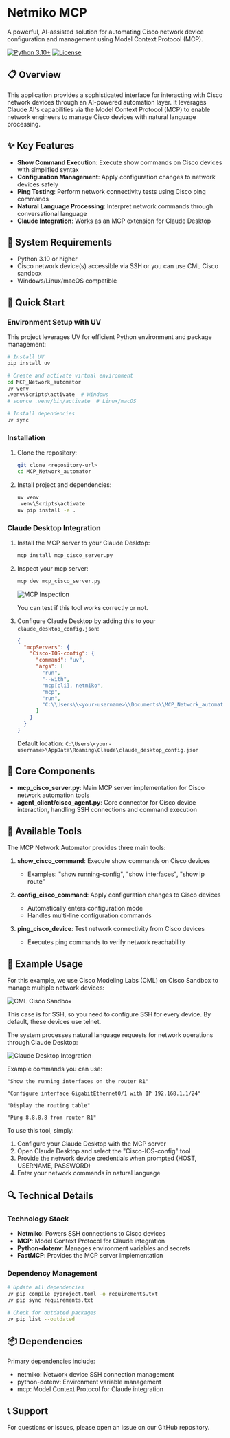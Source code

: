 # Netmiko MCP

A powerful, AI-assisted solution for automating Cisco network device configuration and management using Model Context Protocol (MCP).

[![Python 3.10+](https://img.shields.io/badge/python-3.10+-blue.svg)](https://www.python.org/downloads/)
[![License](https://img.shields.io/badge/license-MIT-green.svg)](LICENSE)

## 📋 Overview

This application provides a sophisticated interface for interacting with Cisco network devices through an AI-powered automation layer. It leverages Claude AI's capabilities via the Model Context Protocol (MCP) to enable network engineers to manage Cisco devices with natural language processing.

## ✨ Key Features

- **Show Command Execution**: Execute show commands on Cisco devices with simplified syntax
- **Configuration Management**: Apply configuration changes to network devices safely
- **Ping Testing**: Perform network connectivity tests using Cisco ping commands
- **Natural Language Processing**: Interpret network commands through conversational language
- **Claude Integration**: Works as an MCP extension for Claude Desktop

## 🔧 System Requirements

- Python 3.10 or higher
- Cisco network device(s) accessible via SSH or you can use CML Cisco sandbox
- Windows/Linux/macOS compatible

## 🚀 Quick Start

### Environment Setup with UV

This project leverages UV for efficient Python environment and package management:

```bash
# Install UV
pip install uv

# Create and activate virtual environment
cd MCP_Network_automator
uv venv
.venv\Scripts\activate  # Windows
# source .venv/bin/activate  # Linux/macOS

# Install dependencies
uv sync
```

### Installation

1. Clone the repository:
   ```bash
   git clone <repository-url>
   cd MCP_Network_automator
   ```

2. Install project and dependencies:
   ```bash
   uv venv
   .venv\Scripts\activate
   uv pip install -e .
   ```

### Claude Desktop Integration

1. Install the MCP server to your Claude Desktop:
   ```bash
   mcp install mcp_cisco_server.py
   ```

2. Inspect your mcp server:
   ```bash
   mcp dev mcp_cisco_server.py
   ```
   ![MCP Inspection](image/image.png)

   You can test if this tool works correctly or not.

3. Configure Claude Desktop by adding this to your `claude_desktop_config.json`:
   ```json
   {
     "mcpServers": {
       "Cisco-IOS-config": {
         "command": "uv",
         "args": [
           "run",
           "--with",
           "mcp[cli], netmiko",
           "mcp",
           "run",
           "C:\\Users\\<your-username>\\Documents\\MCP_Network_automator\\mcp_cisco_server.py" #Choose correct your path
         ]
       }
     }
   }
   ```
   Default location: `C:\Users\<your-username>\AppData\Roaming\Claude\claude_desktop_config.json`

## 🧰 Core Components

- **mcp_cisco_server.py**: Main MCP server implementation for Cisco network automation tools
- **agent_client/cisco_agent.py**: Core connector for Cisco device interaction, handling SSH connections and command execution

## 🔧 Available Tools

The MCP Network Automator provides three main tools:

1. **show_cisco_command**: Execute show commands on Cisco devices
   - Examples: "show running-config", "show interfaces", "show ip route"

2. **config_cisco_command**: Apply configuration changes to Cisco devices
   - Automatically enters configuration mode
   - Handles multi-line configuration commands

3. **ping_cisco_device**: Test network connectivity from Cisco devices
   - Executes ping commands to verify network reachability

## 💬 Example Usage

For this example, we use Cisco Modeling Labs (CML) on Cisco Sandbox to manage multiple network devices:

![CML Cisco Sandbox](image/CML_Cisco_Sandbox.png)

This case is for SSH, so you need to configure SSH for every device. By default, these devices use telnet.

The system processes natural language requests for network operations through Claude Desktop:

![Claude Desktop Integration](image/Claude_Desktop.png)

Example commands you can use:

```
"Show the running interfaces on the router R1"

"Configure interface GigabitEthernet0/1 with IP 192.168.1.1/24"

"Display the routing table"

"Ping 8.8.8.8 from router R1"
```

To use this tool, simply:
1. Configure your Claude Desktop with the MCP server
2. Open Claude Desktop and select the "Cisco-IOS-config" tool
3. Provide the network device credentials when prompted (HOST, USERNAME, PASSWORD)
4. Enter your network commands in natural language

## 🔍 Technical Details

### Technology Stack

- **Netmiko**: Powers SSH connections to Cisco devices
- **MCP**: Model Context Protocol for Claude integration
- **Python-dotenv**: Manages environment variables and secrets
- **FastMCP**: Provides the MCP server implementation

### Dependency Management

```bash
# Update all dependencies
uv pip compile pyproject.toml -o requirements.txt
uv pip sync requirements.txt

# Check for outdated packages
uv pip list --outdated
```

## 📦 Dependencies

Primary dependencies include:
- netmiko: Network device SSH connection management
- python-dotenv: Environment variable management
- mcp: Model Context Protocol for Claude integration

## 📞 Support

For questions or issues, please open an issue on our GitHub repository.

